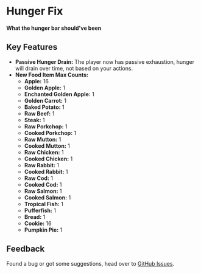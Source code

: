 # Hunger Fix
**What the hunger bar should've been**

## Key Features
- **Passive Hunger Drain:** The player now has passive exhaustion, hunger will drain over time, not based on your actions.
- **New Food Item Max Counts:**
  - **Apple:** 16
  - **Golden Apple:** 1
  - **Enchanted Golden Apple:** 1
  - **Golden Carrot:** 1
  - **Baked Potato:** 1
  - **Raw Beef:** 1
  - **Steak:** 1
  - **Raw Porkchop:** 1
  - **Cooked Porkchop:** 1
  - **Raw Mutton:** 1
  - **Cooked Mutton:** 1
  - **Raw Chicken:** 1
  - **Cooked Chicken:** 1
  - **Raw Rabbit:** 1
  - **Cooked Rabbit:** 1
  - **Raw Cod:** 1
  - **Cooked Cod:** 1
  - **Raw Salmon:** 1
  - **Cooked Salmon:** 1
  - **Tropical Fish:** 1
  - **Pufferfish:** 1
  - **Bread:** 1
  - **Cookie:** 16
  - **Pumpkin Pie:** 1

## Feedback
Found a bug or got some suggestions, head over to [GitHub Issues](https://github.com/q4niel/Hunger-Fix/issues).